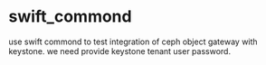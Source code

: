 # swift_commond
use swift commond to test integration of ceph object gateway with keystone.
we need provide keystone tenant user password. 
